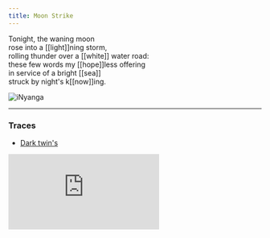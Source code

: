 ```yaml
---
title: Moon Strike
---
```


Tonight, the waning moon  
rose into a [[light]]ning storm,  
rolling thunder over a [[white]] water road:  
these few words my [[hope]]less offering  
in service of a bright [[sea]]  
struck by night's k[[now]]ing.

![iNyanga](./static/inyanga.jpg)

---

### Traces

* [Dark twin's](https://emergencemagazine.org/story/mud-and-antler-bone/)

<iframe class="video" src="https://www.youtube-nocookie.com/embed/ShmmBWlbbXA" frameborder="0" allow="accelerometer; autoplay; encrypted-media; gyroscope; picture-in-picture" allowfullscreen></iframe>


